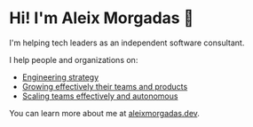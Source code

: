 # Hi! I'm Aleix Morgadas 👋

I'm helping tech leaders as an independent software consultant.

I help people and organizations on:

- [Engineering strategy](https://aleixmorgadas.dev/services/engineering-strategy)
- [Growing effectively their teams and products](https://aleixmorgadas.dev/growing)
- [Scaling teams effectively and autonomous](https://aleixmorgadas.dev/scaling)

You can learn more about me at [aleixmorgadas.dev](https://aleixmorgadas.dev).
